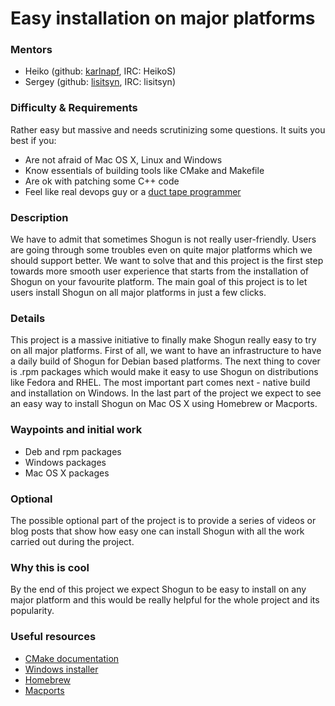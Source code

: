# Easy installation on major platforms

### Mentors
 * Heiko (github: [karlnapf](https://github.com/karlnapf), IRC: HeikoS)
 * Sergey (github: [lisitsyn](https://github.com/lisitsyn), IRC: lisitsyn)

### Difficulty & Requirements

Rather easy but massive and needs scrutinizing some questions.
It suits you best if you:

* Are not afraid of Mac OS X, Linux and Windows
* Know essentials of building tools like CMake and Makefile
* Are ok with patching some C++ code
* Feel like real devops guy or a [duct tape programmer](http://www.joelonsoftware.com/items/2009/09/23.html)

### Description

We have to admit that sometimes Shogun is not really user-friendly. Users are going through some troubles even on quite major platforms which we should support better. We want to solve that and this project is the first step towards more smooth user experience that starts from the installation of Shogun on your favourite platform. The main goal of this project is to let users install Shogun on all major platforms in just a few clicks.

### Details

This project is a massive initiative to finally make Shogun really easy to try on all major platforms. First of all, we want to have an infrastructure to have a daily build of Shogun for Debian based platforms. The next thing to cover is .rpm packages which would make it easy to use Shogun on distributions like Fedora and RHEL. The most important part comes next - native build and installation on Windows. In the last part of the project we expect to see an easy way to install Shogun on Mac OS X using Homebrew or Macports. 

### Waypoints and initial work
 * Deb and rpm packages
 * Windows packages
 * Mac OS X packages

### Optional
The possible optional part of the project is to provide a series of videos or blog posts that show how easy one can install Shogun with all the work carried out during the project.

### Why this is cool
By the end of this project we expect Shogun to be easy to install on any major platform and this would be really helpful for the whole project and its popularity.

### Useful resources
* [CMake documentation](http://www.cmake.org/documentation/)
* [Windows installer](https://msdn.microsoft.com/en-us/library/cc185688(v=vs.85).aspx)
* [Homebrew](http://brew.sh/)
* [Macports](https://www.macports.org/)